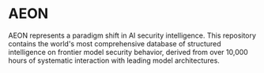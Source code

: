 # AEON
AEON represents a paradigm shift in AI security intelligence. This repository contains the world's most comprehensive database of structured intelligence on frontier model security behavior, derived from over 10,000 hours of systematic interaction with leading model architectures. 
